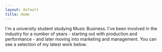 ```yaml
---
layout: default
title: Home
---
```

I'm a university student studying Music Business. I've been involved in the industry for a number of years - starting out with production and performance - and later moving into marketing and management. You can see a selection of my latest work below.